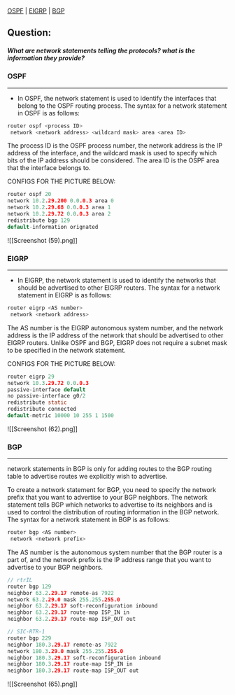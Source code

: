 [OSPF](#ospf) | [EIGRP](#eigrp) | [BGP](#bgp)

## Question:
##### What are network statements telling the protocols? what is the information they provide?

### OSPF
---
- In OSPF, the network statement is used to identify the interfaces that belong to the OSPF routing process. The syntax for a network statement in OSPF is as follows:

```c
router ospf <process ID>
 network <network address> <wildcard mask> area <area ID>
```

The process ID is the OSPF process number, the network address is the IP address of the interface, and the wildcard mask is used to specify which bits of the IP address should be considered. The area ID is the OSPF area that the interface belongs to.

CONFIGS FOR THE PICTURE BELOW:
```c
router ospf 20
network 10.2.29.200 0.0.0.3 area 0  
network 10.2.29.68 0.0.0.3 area 1  
network 10.2.29.72 0.0.0.3 area 2
redistribute bgp 129
default-information orignated
```
![[Screenshot (59).png]]

### EIGRP
----
- In EIGRP, the network statement is used to identify the networks that should be advertised to other EIGRP routers. The syntax for a network statement in EIGRP is as follows:

```c
router eigrp <AS number>
 network <network address>
```

The AS number is the EIGRP autonomous system number, and the network address is the IP address of the network that should be advertised to other EIGRP routers. Unlike OSPF and BGP, EIGRP does not require a subnet mask to be specified in the network statement.

CONFIGS FOR THE PICTURE BELOW:
```c
router eigrp 29
network 10.3.29.72 0.0.0.3
passive-interface default
no passive-interface g0/2
redistribute static
redistribute connected
default-metric 10000 10 255 1 1500
```

![[Screenshot (62).png]]


### BGP
---
network statements in BGP is only for adding routes to the BGP routing table to advertise routes we explicitly wish to advertise.

To create a network statement for BGP, you need to specify the network prefix that you want to advertise to your BGP neighbors. The network statement tells BGP which networks to advertise to its neighbors and is used to control the distribution of routing information in the BGP network. The syntax for a network statement in BGP is as follows:

```c
router bgp <AS number>
 network <network prefix>
```

The AS number is the autonomous system number that the BGP router is a part of, and the network prefix is the IP address range that you want to advertise to your BGP neighbors.


```c
// rtrIL
router bgp 129
neighbor 63.2.29.17 remote-as 7922    
network 63.2.29.0 mask 255.255.255.0
neighbor 63.2.29.17 soft-reconfiguration inbound
neighbor 63.2.29.17 route-map ISP_IN in
neighbor 63.2.29.17 route-map ISP_OUT out

// SIC-RTR-1
router bgp 229
neighbor 180.3.29.17 remote-as 7922
network 180.3.29.0 mask 255.255.255.0
neighbor 180.3.29.17 soft-reconfiguration inbound
neighbor 180.3.29.17 route-map ISP_IN in
neighbor 180.3.29.17 route-map ISP_OUT out
```

![[Screenshot (65).png]]